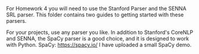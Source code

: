 For Homework 4 you will need to use the Stanford Parser and the SENNA SRL parser. This folder contains two guides to getting started with these parsers.


For your projects, use any parser you like. In addition to Stanford's CoreNLP and SENNA, the SpaCy parser is a good choice, and it is designed to work with Python. SpaCy: https://spacy.io/  I have uploaded a small SpaCy demo.
